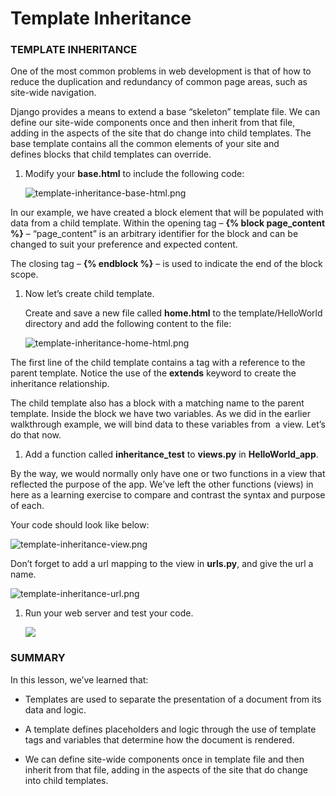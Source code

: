 Template Inheritance
====================

### TEMPLATE INHERITANCE

One of the most common problems in web development is that of how to reduce the
duplication and redundancy of common page areas, such as site-wide navigation.

Django provides a means to extend a base “skeleton” template file. We can define
our site-wide components once and then inherit from that file, adding in the
aspects of the site that do change into child templates. The base template
contains all the common elements of your site and defines blocks that child
templates can override.

1.  Modify your **base.html** to include the following code:  
      
      
    

    ![template-inheritance-base-html.png](http://codeinstitute.wpengine.com/wp-content/uploads/2016/02/1455124952_image9.png)

      
      
    

In our example, we have created a block element that will be populated with data
from a child template. Within the opening tag – **{% block page_content %}** –
“page_content” is an arbitrary identifier for the block and can be changed to
suit your preference and expected content.

The closing tag – **{% endblock %}** – is used to indicate the end of the block
scope.

1.  Now let’s create child template.

    Create and save a new file called **home.html** to the template/HelloWorld
    directory and add the following content to the file:  
      
      
    

    ![template-inheritance-home-html.png](http://codeinstitute.wpengine.com/wp-content/uploads/2016/02/1455124952_image10.png)

      
      
    

The first line of the child template contains a tag with a reference to the
parent template. Notice the use of the **extends** keyword to create the
inheritance relationship.

The child template also has a block with a matching name to the parent template.
Inside the block we have two variables. As we did in the earlier walkthrough
example, we will bind data to these variables from  a view. Let’s do that now.

1.  Add a function
    called **inheritance_test** to **views.py** in **HelloWorld_app**.

By the way, we would normally only have one or two functions in a view that
reflected the purpose of the app. We’ve left the other functions (views) in here
as a learning exercise to compare and contrast the syntax and purpose of each.

Your code should look like below:  
  
  


![template-inheritance-view.png](http://codeinstitute.wpengine.com/wp-content/uploads/2016/02/1455124952_image11.png)

  
  
  
Don’t forget to add a url mapping to the view in **urls.py**, and give the url a
name.  
  
  


![template-inheritance-url.png](http://codeinstitute.wpengine.com/wp-content/uploads/2016/02/1455124952_image12.png)

  
  


1.  Run your web server and test your code.  
      
      
    

    ![](http://codeinstitute.wpengine.com/wp-content/uploads/2016/02/1455124952_image13.png)

      
      
    

  
  


### SUMMARY

In this lesson, we’ve learned that:

-   Templates are used to separate the presentation of a document from its data
    and logic.

-   A template defines placeholders and logic through the use of template tags
    and variables that determine how the document is rendered.

-   We can define site-wide components once in template file and then inherit
    from that file, adding in the aspects of the site that do change into child
    templates.
